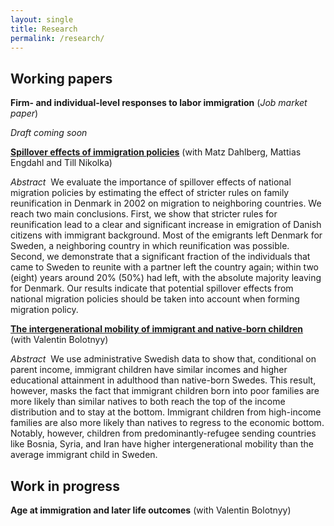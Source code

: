 ```yaml
---
layout: single
title: Research
permalink: /research/
---
```


## Working papers

**Firm- and individual-level responses to labor immigration** (*Job market paper*)

*Draft coming soon*


[**Spillover effects of immigration policies**](https://www.ifau.se/globalassets/pdf/se/2018/wp2018-13-spillover-effects-of-stricter-immigration-policies.pdf) (with Matz Dahlberg, Mattias Engdahl and Till Nikolka)

*Abstract*&nbsp;&nbsp;We evaluate the importance of spillover effects of national migration policies by estimating the effect of stricter rules on family reunification in Denmark in 2002 on migration to neighboring countries. We reach two main conclusions. First, we show that stricter rules for reunification lead to a clear and significant increase in emigration of Danish citizens with immigrant background. Most of the emigrants left Denmark for Sweden, a neighboring country in which reunification was possible. Second, we demonstrate that a significant fraction of the individuals that came to Sweden to reunite with a partner left the country again; within two (eight) years around 20% (50%) had left, with the absolute majority leaving for Denmark. Our results indicate that potential spillover effects from national migration policies should be taken into account when forming migration policy.

[**The intergenerational mobility of immigrant and native-born children**](../assets/files/Bolotnyy_Bratu_IGM.pdf) (with Valentin Bolotnyy)

*Abstract*&nbsp;&nbsp;We use administrative Swedish data to show that, conditional on parent income, immigrant children have similar incomes and higher educational attainment in adulthood than native-born Swedes. This result, however, masks the fact that immigrant children born into poor families are more likely than similar natives to both reach the top of the income distribution and to stay at the bottom. Immigrant children from high-income families are also more likely than natives to regress to the economic bottom. Notably, however, children from predominantly-refugee sending countries like Bosnia, Syria, and Iran have higher intergenerational mobility than the average immigrant child in Sweden.</details>


## Work in progress

**Age at immigration and later life outcomes** (with Valentin Bolotnyy)

